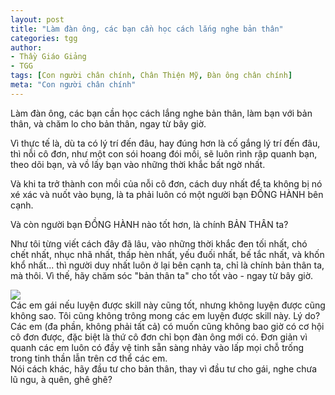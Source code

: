 ```yaml
---
layout: post
title: "Làm đàn ông, các bạn cần học cách lắng nghe bản thân"
categories: tgg
author:
- Thầy Giáo Giảng
- TGG
tags: [Con người chân chính, Chân Thiện Mỹ, Đàn ông chân chính]
meta: "Con người chân chính"
---
```


Làm đàn ông, các bạn cần học cách lắng nghe bản thân, làm bạn với bản thân, và chăm lo cho bản thân, ngay từ bây giờ.

Vì thực tế là, dù ta có lý trí đến đâu, hay đúng hơn là cố gắng lý trí đến đâu, thì nỗi cô đơn, như một con sói hoang đói mồi, sẽ luôn rình rập quanh bạn, theo dõi bạn, và vồ lấy bạn vào những thời khắc bất ngờ nhất.

Và khi ta trở thành con mồi của nỗi cô đơn, cách duy nhất để ta không bị nó xé xác và nuốt vào bụng, là ta phải luôn có một người bạn ĐỒNG HÀNH bên cạnh.

Và còn người bạn ĐỒNG HÀNH nào tốt hơn, là chính BẢN THÂN ta?

Như tôi từng viết cách đây đã lâu, vào những thời khắc đen tối nhất, chó chết nhất, nhục nhã nhất, thấp hèn nhất, yếu đuối nhất, bế tắc nhất, và khốn khổ nhất... thì người duy nhất luôn ở lại bên cạnh ta, chỉ là chính bản thân ta, mà thôi. Vì thế, hãy chăm sóc "bản thân ta" cho tốt vào - ngay từ bây giờ.

<img src="https://1.bp.blogspot.com/-HTxx5UPy_pM/YPtc2GcFDBI/AAAAAAAAAAc/uswLCWhRv843RlMPTDi_BElv2r8l5lAJwCNcBGAsYHQ/s0/164877838_559221645045073_5645847295350259170_n%255B1%255D.jpg" />
<!--excerpt.s-->
<div class="post-copyright"><div class="content">Các em gái nếu luyện được skill này cũng tốt, nhưng không luyện được cũng không sao. Tôi cũng không trông mong các em luyện được skill này. Lý do? Các em (đa phần, không phải tất cả) có muốn cũng không bao giờ có cơ hội cô đơn được, đặc biệt là thứ cô đơn chỉ bọn đàn ông mới có. Đơn giản vì quanh các em luôn có đầy vệ tinh sẵn sàng nhảy vào lấp mọi chỗ trống trong tinh thần lẫn trên cơ thể các em.</div></div>
<div class="post-copyright"><div class="content">Nói cách khác, hãy đầu tư cho bản thân, thay vì đầu tư cho gái, nghe chưa lũ ngu, à quên, ghê ghê?</div></div>